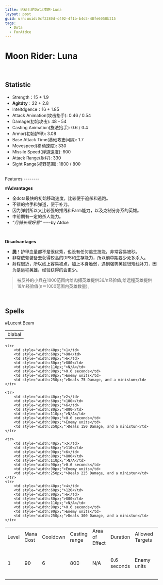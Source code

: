 ```yaml
---
title: 给徒儿的Dota攻略-Luna
layout: post
guid: urn:uuid:0cf2280d-c492-4f1b-b4c5-48fe6050b215
tags:
  - Dota
  - ForAtdce
---
```



Moon Rider: Luna
================
<br />

Statistic
--------
- Strength：15 + 1.9
- __Agitdty__：22 + 2.8
- Inteltdgence：16 + 1.85
- Attack Animation(攻击抬手): 0.46 / 0.54 
- Damage(初始攻击): 48 - 54 
- Casting Animation(施法抬手): 0.6 / 0.4 
- Armor(初始护甲): 3.08 
- Base Attack Time(基础攻击间隔): 1.7 
- Movespeed(移动速度): 330 
- Missile Speed(弹道速度): 900
- Attack Range(射程): 330 
- Sight Range(视野范围): 1800 / 800

<br />
Features
--------


#<span class="label label-important">__Advantages__</span> 
- 全dota最快的初始移动速度，比较便于追杀和逃跑。
- 不错的抬手和弹道，便于补刀。
- 因为弹射所以又比较强的推线和Farm能力，以及克制分身系的英雄。
- 中前期有一定的杀人能力。
- _“月骑长得好看”_  ----by Atdce  
<br />

<span class="label label-important">__Disadvantages__</span>  
- __脆__！护甲血量都不是很优秀，也没有任何逃生技能，非常容易被秒。
- 非常依赖装备去获得较高的DPS和生存能力，所以前中期要少死多杀人。
- 射程很近，所以线上容易被点，加上本身脆弱，遇到强势英雄很难线补刀，因为是远程英雄，经验获得的会更少。
>被反补的小兵在1000范围内给肉搏英雄提供36/n经验值,给远程英雄提供18/n经验值(n＝1000范围内英雄数量)。  
<br />

Spells  
------  

#<span class="label label-success">Lucent Beam</span> 

<table class="table">
    <tr>
        <td> blabal</td>
    </tr>
</table>



<table class="table">
	<tr>
			<td style="width:40px;">Level</td>
			<td style="width:60px;">Mana Cost</td>
			<td style="width:90px;">Cooldown</td>
			<td style="width:80px;">Casting range</td>
			<td style="width:110px;">Area of Effect</td>
			<td style="width:90px;">Duration</td>
			<td style="width:90px;">Allowed Targets</td>
			<td style="width:230px;">Effects</td>
	</tr>
	<tr>
		<td style="width:40px;">1</td>
		<td style="width:60px;">90</td>
		<td style="width:90px;">6</td>
		<td style="width:80px;">800</td>
		<td style="width:110px;">N/A</td>
		<td style="width:90px;">0.6 seconds</td>
		<td style="width:90px;">Enemy units</td>
		<td style="width:250px;">Deals 75 Damage, and a ministun</td>
	</tr>

	<tr>
		<td style="width:40px;">1</td>
		<td style="width:60px;">90</td>
		<td style="width:90px;">6</td>
		<td style="width:80px;">800</td>
		<td style="width:110px;">N/A</td>
		<td style="width:90px;">0.6 seconds</td>
		<td style="width:90px;">Enemy units</td>
		<td style="width:250px;">Deals 75 Damage, and a ministun</td>
	</tr>

	<tr>
		<td style="width:40px;">2</td>
		<td style="width:60px;">100</td>
		<td style="width:90px;">6</td>
		<td style="width:80px;">800</td>
		<td style="width:110px;">N/A</td>
		<td style="width:90px;">0.6 seconds</td>
		<td style="width:90px;">Enemy units</td>
		<td style="width:250px;">Deals 150 Damage, and a ministun</td>
	</tr>

	<tr>
		<td style="width:40px;">3</td>
		<td style="width:60px;">110</td>
		<td style="width:90px;">6</td>
		<td style="width:80px;">800</td>
		<td style="width:110px;">N/A</td>
		<td style="width:90px;">0.6 seconds</td>
		<td style="width:90px;">Enemy units</td>
		<td style="width:250px;">Deals 225 Damage, and a ministun</td>
	</tr>
	<tr>
		<td style="width:40px;">4</td>
		<td style="width:60px;">120</td>
		<td style="width:90px;">6</td>
		<td style="width:80px;">800</td>
		<td style="width:110px;">N/A</td>
		<td style="width:90px;">0.6 seconds</td>
		<td style="width:90px;">Enemy units</td>
		<td style="width:250px;">Deals 300 Damage, and a ministun</td>
	</tr>
</table>
			
		